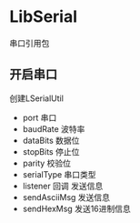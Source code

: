# LibSerial
 串口引用包

## 开启串口
创建LSerialUtil
* port 串口
* baudRate 波特率
* dataBits 数据位
* stopBits 停止位
* parity 校验位
* serialType 串口类型
* listener 回调
发送信息
* sendAsciiMsg 发送信息
* sendHexMsg 发送16进制信息

